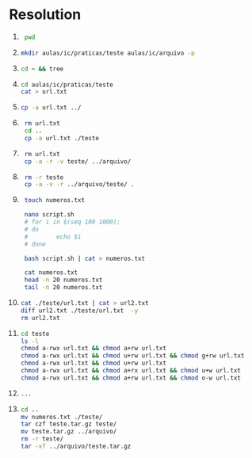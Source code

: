 # Resolution

1. ```bash
    pwd
   ```

2. ```bash
   mkdir aulas/ic/praticas/teste aulas/ic/arquivo -p
   ```

3. ```bash
   cd ~ && tree
   ```

4. ```bash
   cd aulas/ic/praticas/teste
   cat > url.txt
   ```

5. ```bash
   cp -a url.txt ../
   ```

6. ```bash
    rm url.txt
    cd ..
    cp -a url.txt ./teste
   ```

7. ```bash
    rm url.txt
    cp -a -r -v teste/ ../arquivo/
   ```

8. ```bash
    rm -r teste
    cp -a -v -r ../arquivo/teste/ .
   ```

9. ```bash
    touch numeros.txt

    nano script.sh
    # for i in $(seq 100 1000);
    # do
    #        echo $i
    # done

    bash script.sh | cat > numeros.txt

    cat numeros.txt
    head -n 20 numeros.txt
    tail -n 20 numeros.txt
   ```

10. ```bash
    cat ./teste/url.txt | cat > url2.txt
    diff url2.txt ./teste/url.txt  -y
    rm url2.txt
    ```

11. ```bash
    cd teste
    ls -l
    chmod a-rwx url.txt && chmod a+rw url.txt
    chmod a-rwx url.txt && chmod u+rw url.txt && chmod g+rw url.txt
    chmod a-rwx url.txt && chmod u+rw url.txt
    chmod a-rwx url.txt && chmod a+rx url.txt && chmod u+w url.txt
    chmod a-rwx url.txt && chmod a+rw url.txt && chmod o-w url.txt
    ```

12. ```bash
    ...
    ```

13. ```bash
    cd ..
    mv numeros.txt ./teste/
    tar czf teste.tar.gz teste/
    mv teste.tar.gz ../arquivo/
    rm -r teste/
    tar -xf ../arquivo/teste.tar.gz
    ```
